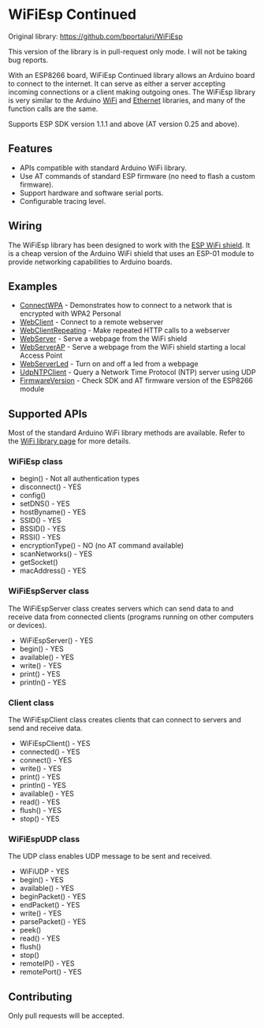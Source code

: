 # WiFiEsp Continued

Original library: https://github.com/bportaluri/WiFiEsp

This version of the library is in pull-request only mode. I will not be taking bug reports.  


With an ESP8266 board, WiFiEsp Continued library allows an Arduino board to connect to the internet.
It can serve as either a server accepting incoming connections or a client making outgoing ones.
The WiFiEsp library is very similar to the Arduino [WiFi](http://www.arduino.cc/en/Reference/WiFi) and [Ethernet](http://www.arduino.cc/en/Reference/Ethernet) libraries, and many of the function calls are the same. 

Supports ESP SDK version 1.1.1 and above (AT version 0.25 and above).


## Features

- APIs compatible with standard Arduino WiFi library.
- Use AT commands of standard ESP firmware (no need to flash a custom firmware).
- Support hardware and software serial ports.
- Configurable tracing level.

## Wiring

The WiFiEsp library has been designed to work with the [ESP WiFi shield](http://www.instructables.com/id/Cheap-Arduino-WiFi-Shield-With-ESP8266/).
It is a cheap version of the Arduino WiFi shield that uses an ESP-01 module to provide networking capabilities to Arduino boards.


## Examples

- [ConnectWPA](https://github.com/WerkAG/WiFiEsp/blob/Development-Branch/examples/FirmwareVersion/ConnectWPA.ino) - Demonstrates how to connect to a network that is encrypted with WPA2 Personal
- [WebClient](https://github.com/WerkAG/WiFiEsp/blob/Development-Branch/examples/FirmwareVersion/WebClient.ino) - Connect to a remote webserver 
- [WebClientRepeating](https://github.com/WerkAG/WiFiEsp/blob/Development-Branch/examples/FirmwareVersion/WebClientRepeating.ino) - Make repeated HTTP calls to a webserver 
- [WebServer](https://github.com/WerkAG/WiFiEsp/blob/Development-Branch/examples/FirmwareVersion/WebServer.ino) - Serve a webpage from the WiFi shield 
- [WebServerAP](https://github.com/WerkAG/WiFiEsp/blob/Development-Branch/examples/FirmwareVersion/WebServerAP.ino) - Serve a webpage from the WiFi shield starting a local Access Point
- [WebServerLed](https://github.com/WerkAG/WiFiEsp/blob/Development-Branch/examples/FirmwareVersion/WebServerLed.ino) - Turn on and off a led from a webpage
- [UdpNTPClient](https://github.com/WerkAG/WiFiEsp/blob/Development-Branch/examples/FirmwareVersion/UdpNTPClient.ino) - Query a Network Time Protocol (NTP) server using UDP
- [FirmwareVersion](https://github.com/WerkAG/WiFiEsp/blob/Development-Branch/examples/FirmwareVersion/FirmwareVersion.ino) - Check SDK and AT firmware version of the ESP8266 module

## Supported APIs

Most of the standard Arduino WiFi library methods are available. Refer to the [WiFi library page](http://www.arduino.cc/en/Reference/WiFi) for more details.

### WiFiEsp class

- begin() - Not all authentication types
- disconnect() - YES
- config()
- setDNS() - YES
- hostByname() - YES
- SSID() - YES
- BSSID() - YES
- RSSI() - YES
- encryptionType() - NO (no AT command available)
- scanNetworks() - YES
- getSocket()
- macAddress() - YES


### WiFiEspServer class

The WiFiEspServer class creates servers which can send data to and receive data from connected clients (programs running on other computers or devices).

- WiFiEspServer() - YES
- begin() - YES
- available() - YES
- write() - YES
- print() - YES
- println() - YES


### Client class

The WiFiEspClient class creates clients that can connect to servers and send and receive data.

- WiFiEspClient() - YES
- connected() - YES
- connect() - YES
- write() - YES
- print() - YES
- println() - YES
- available() - YES
- read() - YES
- flush() - YES
- stop() - YES


### WiFiEspUDP class

The UDP class enables UDP message to be sent and received.

- WiFiUDP - YES
- begin() - YES
- available() - YES
- beginPacket() - YES
- endPacket() - YES
- write() - YES
- parsePacket() - YES
- peek()
- read() - YES
- flush()
- stop()
- remoteIP() - YES
- remotePort() - YES


## Contributing

Only pull requests will be accepted.
